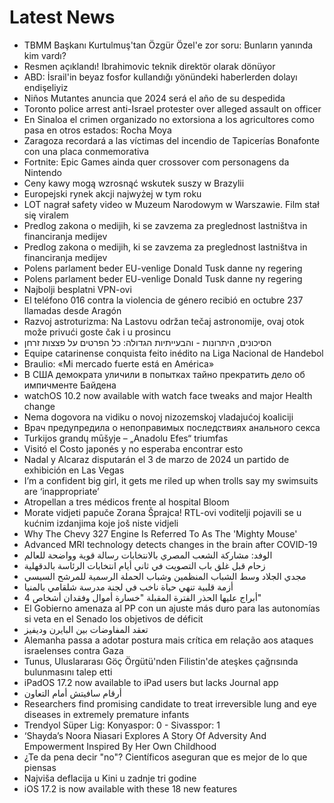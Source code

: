 # Latest News
-  TBMM Başkanı Kurtulmuş'tan Özgür Özel'e zor soru: Bunların yanında kim vardı?
-  Resmen açıklandı! Ibrahimovic teknik direktör olarak dönüyor
-  ABD: İsrail'in beyaz fosfor kullandığı yönündeki haberlerden dolayı endişeliyiz
-  Niños Mutantes anuncia que 2024 será el año de su despedida
-  Toronto police arrest anti-Israel protester over alleged assault on officer
-  En Sinaloa el crimen organizado no extorsiona a los agricultores como pasa en otros estados: Rocha Moya
-  Zaragoza recordará a las víctimas del incendio de Tapicerías Bonafonte con una placa conmemorativa
-  Fortnite: Epic Games ainda quer crossover com personagens da Nintendo
-  Ceny kawy mogą wzrosnąć wskutek suszy w Brazylii
-  Europejski rynek akcji najwyżej w tym roku
-  LOT nagrał safety video w Muzeum Narodowym w Warszawie. Film stał się viralem
-  Predlog zakona o medijih, ki se zavzema za preglednost lastništva in financiranja medijev
-  Predlog zakona o medijih, ki se zavzema za preglednost lastništva in financiranja medijev
-  Polens parlament beder EU-venlige Donald Tusk danne ny regering
-  Polens parlament beder EU-venlige Donald Tusk danne ny regering
-  Najbolji besplatni VPN-ovi
-  El teléfono 016 contra la violencia de género recibió en octubre 237 llamadas desde Aragón
-  Razvoj astroturizma: Na Lastovu održan tečaj astronomije, ovaj otok može privući goste čak i u prosincu
-  הסיכונים, היתרונות - והבעייתיות הגדולה: כל הפרטים על פצצות זרחן
-  Equipe catarinense conquista feito inédito na Liga Nacional de Handebol
-  Braulio: «Mi mercado fuerte está en América»
-  В США демократа уличили в попытках тайно прекратить дело об импичменте Байдена
-  watchOS 10.2 now available with watch face tweaks and major Health change
-  Nema dogovora na vidiku o novoj nizozemskoj vladajućoj koaliciji
-  Врач предупредила о непоправимых последствиях анального секса
-  Turkijos grandų mūšyje – „Anadolu Efes“ triumfas
-  Visitó el Costo japonés y no esperaba encontrar esto
-  Nadal y Alcaraz disputarán el 3 de marzo de 2024 un partido de exhibición en Las Vegas
-  I’m a confident big girl, it gets me riled up when trolls say my swimsuits are ‘inappropriate’
-  Atropellan a tres médicos frente al hospital Bloom
-  Morate vidjeti papuče Zorana Šprajca! RTL-ovi voditelji pojavili se u kućnim izdanjima koje još niste vidjeli
-  Why The Chevy 327 Engine Is Referred To As The 'Mighty Mouse'
-  Advanced MRI technology detects changes in the brain after COVID-19
-  الوفد: مشاركة الشعب المصري بالانتخابات رسالة قوية وواضحة للعالم
-  زحام قبل غلق باب التصويت في ثاني أيام انتخابات الرئاسة بالدقهلية
-  مجدي الجلاد وسط الشباب المنظمين وشباب الحملة الرسمية للمرشح السيسي
-  أزمة قلبية تنهي حياة ناخب في لجنة مدرسة شلقامي بالمنيا
-  4 أبراج عليها الحذر الفترة المقبلة "خسارة أموال وفقدان أشخاص"
-  El Gobierno amenaza al PP con un ajuste más duro para las autonomías si veta en el Senado los objetivos de déficit
-  تعقد المفاوضات بين البايرن وديفيز
-  Alemanha passa a adotar postura mais crítica em relação aos ataques israelenses contra Gaza
-  Tunus, Uluslararası Göç Örgütü'nden Filistin'de ateşkes çağrısında bulunmasını talep etti
-  iPadOS 17.2 now available to iPad users but lacks Journal app
-  أرقام سافيتش أمام التعاون
-  Researchers find promising candidate to treat irreversible lung and eye diseases in extremely premature infants
-  Trendyol Süper Lig: Konyaspor: 0 - Sivasspor: 1
-  ‘Shayda’s Noora Niasari Explores A Story Of Adversity And Empowerment Inspired By Her Own Childhood
-  ¿Te da pena decir "no"? Сientíficos aseguran que es mejor de lo que piensas
-  Najviša deflacija u Kini u zadnje tri godine
-  iOS 17.2 is now available with these 18 new features
